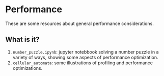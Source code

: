 # Performance

These are some resources about general performance considerations.


## What is it?

1. `number_puzzle.ipynb`: jupyter notebbook solving a number puzzle
   in a variety of ways, showing some aspects of performance
   optimization.
1. `cellular_automata`: some illustrations of profiling and performance
   optimizations.
